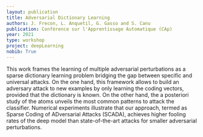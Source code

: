 ```yaml
---
layout: publication
title: Adversarial Dictionary Learning
authors: J. Frecon, L. Anquetil, G. Gasso and S. Canu
publication: Conférence sur l'Apprentissage Automatique (CAp)
year: 2021
type: workshop
project: deepLearning
nobib: True
---
```


This work frames the learning of multiple adversarial perturbations as a sparse dictionary learning problem bridging  the gap between specific and universal attacks. On the one hand, this framework allows to build an adversary attack to new examples by only learning the coding vectors, provided that the dictionary is known. On the other hand, the a posteriori study of the atoms unveils the most common patterns to attack the classifier. Numerical experiments illustrate that our approach, termed as Sparse Coding of ADversarial Attacks (SCADA), achieves higher fooling rates of the deep model than state-of-the-art attacks for smaller adversarial perturbations.
